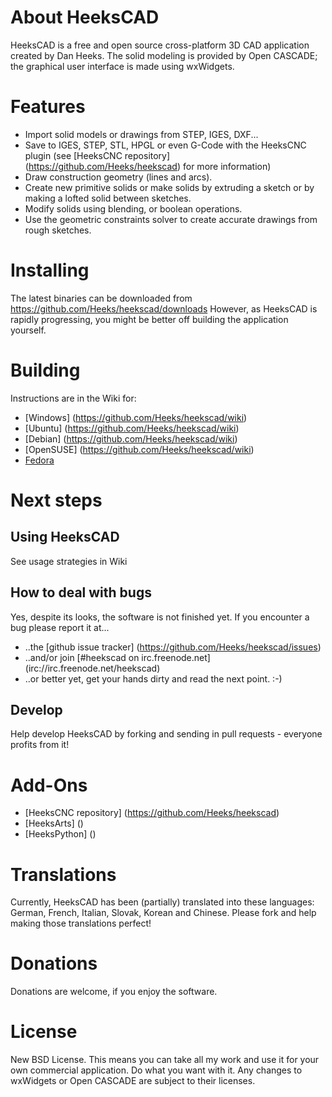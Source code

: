 # About HeeksCAD
HeeksCAD is a free and open source cross-platform 3D CAD application created by Dan Heeks. The solid modeling is provided by Open CASCADE; the graphical user interface is made using wxWidgets.

# Features
* Import solid models or drawings from STEP, IGES, DXF...
* Save to IGES, STEP, STL, HPGL or even G-Code with the HeeksCNC plugin (see [HeeksCNC repository] (https://github.com/Heeks/heekscad) for more information)
* Draw construction geometry (lines and arcs).
* Create new primitive solids or make solids by extruding a sketch or by making a lofted solid between sketches.
* Modify solids using blending, or boolean operations.
* Use the geometric constraints solver to create accurate drawings from rough sketches.

# Installing
The latest binaries can be downloaded from https://github.com/Heeks/heekscad/downloads
However, as HeeksCAD is rapidly progressing, you might be better off building the application yourself.

# Building
Instructions are in the Wiki for:
* [Windows] (https://github.com/Heeks/heekscad/wiki)
* [Ubuntu] (https://github.com/Heeks/heekscad/wiki)
* [Debian] (https://github.com/Heeks/heekscad/wiki)
* [OpenSUSE] (https://github.com/Heeks/heekscad/wiki)
* [Fedora]()

# Next steps

## Using HeeksCAD
See usage strategies in Wiki

## How to deal with bugs
Yes, despite its looks, the software is not finished yet. If you encounter a bug please report it at...
* ..the [github issue tracker] (https://github.com/Heeks/heekscad/issues)
* ..and/or join [#heekscad on irc.freenode.net] (irc://irc.freenode.net/heekscad)
* ..or better yet, get your hands dirty and read the next point. :-)

## Develop
Help develop HeeksCAD by forking and sending in pull requests - everyone profits from it!

# Add-Ons
* [HeeksCNC repository] (https://github.com/Heeks/heekscad)
* [HeeksArts] ()
* [HeeksPython] ()

# Translations
Currently, HeeksCAD has been (partially) translated into these languages: German, French, Italian, Slovak, Korean and Chinese.
Please fork and help making those translations perfect!

# Donations
Donations are welcome, if you enjoy the software.

# License
New BSD License. This means you can take all my work and use it for your own commercial application. Do what you want with it. Any changes to wxWidgets or Open CASCADE are subject to their licenses.
